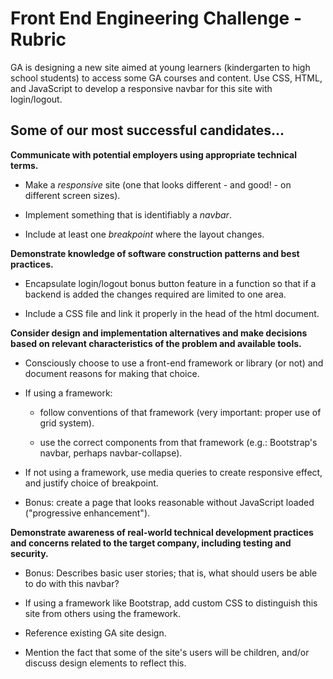 # Front End Engineering Challenge - Rubric

GA is designing a new site aimed at young learners (kindergarten to high school students) to access some GA courses and content. Use CSS, HTML, and JavaScript to develop a responsive navbar for this site with login/logout.


## Some of our most successful candidates...

**Communicate with potential employers using appropriate technical terms.**   

  - Make a *responsive* site (one that looks different - and good! - on different screen sizes). 
  
  - Implement something that is identifiably a *navbar*. 
  
  - Include at least one *breakpoint* where the layout changes.




**Demonstrate knowledge of software construction patterns and best practices.**


  - Encapsulate login/logout bonus button feature in a function so that if a backend is added the changes required are limited to one area.

  - Include a CSS file and link it properly in the head of the html document. 
  



**Consider design and implementation alternatives and make decisions based on relevant characteristics of the problem and available tools.**


  - Consciously choose to use a front-end framework or library (or not) and document reasons for making that choice.   

  - If using a framework:  

    - follow conventions of that framework (very important: proper use of grid system).  
    
    - use the correct components from that framework (e.g.: Bootstrap's navbar, perhaps navbar-collapse).  

  - If not using a framework, use media queries to create responsive effect, and justify choice of breakpoint.   

  - Bonus: create a page that looks reasonable without JavaScript loaded ("progressive enhancement").



**Demonstrate awareness of real-world technical development practices and concerns related to the target company, including testing and security.**  

  - Bonus: Describes basic user stories; that is, what should users be able to do with this navbar?  

  - If using a framework like Bootstrap, add custom CSS to distinguish this site from others using the framework.   

  - Reference existing GA site design.  

  - Mention the fact that some of the site's users will be children, and/or discuss design elements to reflect this.  
